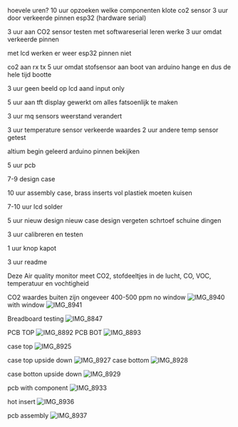 hoevele uren?
10 uur opzoeken welke componenten
klote co2 sensor
3 uur door verkeerde pinnen esp32 (hardware serial)

3 uur aan CO2 sensor testen
met softwareserial leren werke
3 uur omdat verkeerde pinnen

met lcd werken er weer esp32 pinnen niet

co2 aan rx tx
5 uur omdat stofsensor aan boot van arduino hange en dus de hele tijd bootte

3 uur geen beeld op lcd aand input only

5 uur aan tft display gewerkt om alles fatsoenlijk te maken

3 uur mq sensors
weerstand verandert


3 uur temperature sensor verkeerde waardes
2 uur andere temp sensor getest

altium begin
geleerd arduino pinnen bekijken


5 uur pcb

7-9 design case

10 uur assembly case, brass inserts vol plastiek moeten kuisen

7-10 uur lcd solder

5 uur nieuw design
nieuw case design vergeten schrtoef schuine dingen

3 uur calibreren en testen

1 uur knop kapot

3 uur readme


Deze Air quality monitor meet CO2, stofdeeltjes in de lucht, CO, VOC, temperatuur en vochtigheid


CO2 waardes buiten zijn ongeveer 400-500 ppm
no window
![IMG_8940](https://user-images.githubusercontent.com/69217508/194939096-e3527a9a-c3c9-47fa-9a77-9c1b2ab60900.JPG)
with window
![IMG_8941](https://user-images.githubusercontent.com/69217508/194939107-0fc292e7-b386-4e58-902a-294d9b9d9350.JPG)





Breadboard testing
![IMG_8847](https://user-images.githubusercontent.com/69217508/194938254-5963f58a-2ce4-4ad2-8614-6592eddfbafb.JPG)

PCB TOP
![IMG_8892](https://user-images.githubusercontent.com/69217508/194938372-7d260a62-b7e4-45f7-8635-b7b4adfe6a72.JPG)
PCB BOT
![IMG_8893](https://user-images.githubusercontent.com/69217508/194938476-4cbfda8b-34bd-460b-8752-9d91632ef72e.JPG)

case top
![IMG_8925](https://user-images.githubusercontent.com/69217508/194938571-44492026-1383-4c4a-bf00-32632121cbb6.JPG)

case top upside down
![IMG_8927](https://user-images.githubusercontent.com/69217508/194938623-b3a7756a-afdd-4447-aba4-57947ba38355.JPG)
case bottom
![IMG_8928](https://user-images.githubusercontent.com/69217508/194938652-4eaf799a-06ef-4197-8ff9-26e5b7d4317f.JPG)

case botton upside down
![IMG_8929](https://user-images.githubusercontent.com/69217508/194938701-c7c40ecc-8ecb-4557-94fa-f393e4c2f725.JPG)

pcb with component
![IMG_8933](https://user-images.githubusercontent.com/69217508/194938898-8c6d0f6c-aea2-42cf-a6a3-c7b2447b52c1.JPG)

hot insert
![IMG_8936](https://user-images.githubusercontent.com/69217508/194938869-4b626ce8-f0d3-45a6-bd63-e6dcc4395716.JPG)

pcb assembly
![IMG_8937](https://user-images.githubusercontent.com/69217508/194938847-7fa01bcd-2cf8-453d-b0eb-44f95610003a.JPG)

